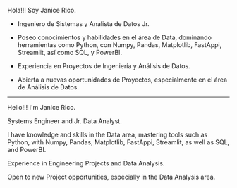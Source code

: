 Hola!!! Soy Janice Rico.

- Ingeniero de Sistemas y Analista de Datos Jr.

- Poseo conocimientos y habilidades en el área de Data, dominando herramientas como Python, con Numpy, Pandas, Matplotlib, FastAppi, Streamlit, así como SQL, y PowerBI.

- Experiencia en Proyectos de Ingeniería y Análisis de Datos.

- Abierta a nuevas oportunidades de Proyectos, especialmente en el área de Análisis de Datos.

_______________________________________________________________________________________________________________________________________________________

Hello!!! I'm Janice Rico.

Systems Engineer and Jr. Data Analyst.

I have knowledge and skills in the Data area, mastering tools such as Python, with Numpy, Pandas, Matplotlib, FastAppi, Streamlit, as well as SQL, and PowerBI.

Experience in Engineering Projects and Data Analysis.

Open to new Project opportunities, especially in the Data Analysis area.
